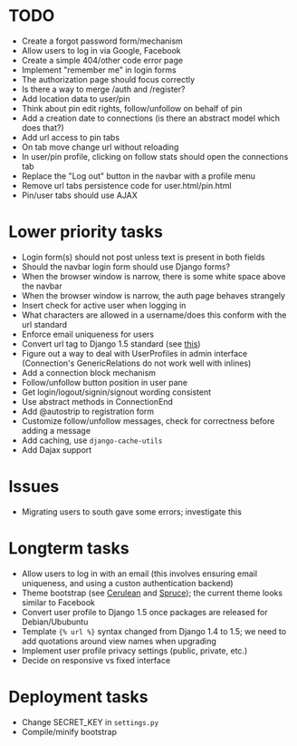 TODO
====

* Create a forgot password form/mechanism
* Allow users to log in via Google, Facebook
* Create a simple 404/other code error page
* Implement "remember me" in login forms
* The authorization page should focus correctly
* Is there a way to merge /auth and /register?
* Add location data to user/pin
* Think about pin edit rights, follow/unfollow on behalf of pin
* Add a creation date to connections (is there an abstract model which does that?)
* Add url access to pin tabs
* On tab move change url without reloading
* In user/pin profile, clicking on follow stats should open the connections tab
* Replace the "Log out" button in the navbar with a profile menu
* Remove url tabs persistence code for user.html/pin.html
* Pin/user tabs should use AJAX

Lower priority tasks
====================

* Login form(s) should not post unless text is present in both fields
* Should the navbar login form should use Django forms?
* When the browser window is narrow, there is some white space above the navbar
* When the browser window is narrow, the auth page behaves strangely
* Insert check for active user when logging in
* What characters are allowed in a username/does this conform with the url standard
* Enforce email uniqueness for users
* Convert url tag to Django 1.5 standard (see [this](http://nomulous.com/blog/easily-adopt-djangos-new-url-template-syntax/))
* Figure out a way to deal with UserProfiles in admin interface (Connection's GenericRelations do not work well with inlines)
* Add a connection block mechanism
* Follow/unfollow button position in user pane
* Get login/logout/signin/signout wording consistent
* Use abstract methods in ConnectionEnd
* Add @autostrip to registration form
* Customize follow/unfollow messages, check for correctness before adding a message
* Add caching, use ```django-cache-utils```
* Add Dajax support

Issues
======

* Migrating users to south gave some errors; investigate this

Longterm tasks
==============

* Allow users to log in with an email (this involves ensuring email uniqueness, and using a custon authentication backend)
* Theme bootstrap (see [Cerulean](http://bootswatch.com/cerulean/) and [Spruce](http://bootswatch.com/spruce/)); the current theme looks similar to Facebook
* Convert user profile to Django 1.5 once packages are released for Debian/Ububuntu
* Template ```{% url %}``` syntax changed from Django 1.4 to 1.5; we need to add quotations around view names when upgrading
* Implement user profile privacy settings (public, private, etc.)
* Decide on responsive vs fixed interface

Deployment tasks
================

* Change SECRET_KEY in ```settings.py```
* Compile/minify bootstrap

